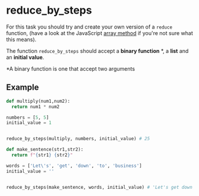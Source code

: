 # reduce_by_steps

For this task you should try and create your own version of a `reduce` function, (have a look at the JavaScript [array method](https://developer.mozilla.org/en-US/docs/Web/JavaScript/Reference/Global_Objects/Array/reduce) if you're not sure what this means).

The function `reduce_by_steps` should accept a **binary function** \*, a **list** and an **initial value**.

\*A binary function is one that accept two arguments

## Example

```py
def multiply(num1,num2):
  return num1 * num2

numbers = [5, 5]
initial_value = 1


reduce_by_steps(multiply, numbers, initial_value) # 25
```

```py
def make_sentence(str1,str2):
  return f"{str1} {str2}"

words = ['Let\'s', 'get', 'down', 'to', 'business']
initial_value = ''


reduce_by_steps(make_sentence, words, initial_value) # 'Let's get down to business'
```
